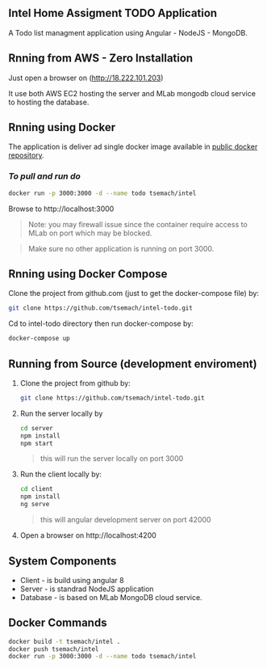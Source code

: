 ## Intel Home Assigment TODO Application

A Todo list managment application using Angular - NodeJS - MongoDB.

## Rnning from AWS - Zero Installation
Just open a browser on (http://18.222.101.203)

It use both AWS EC2 hosting the server and MLab mongodb cloud service to hosting the database.

## Rnning using Docker
The application is deliver ad single docker image available in [public docker repository](https://cloud.docker.com/repository/docker/tsemach/intel).

### *To pull and run do*

````bash
docker run -p 3000:3000 -d --name todo tsemach/intel
````

Browse to http://localhost:3000 
>Note: you may firewall issue since the container require access to MLab on port which may be blocked.

> Make sure no other application is running on port 3000.
> 
## Rnning using Docker Compose
Clone the project from github.com (just to get the docker-compose file) by:
````bash
git clone https://github.com/tsemach/intel-todo.git
````
Cd to intel-todo directory then run docker-compose by:
````bash
docker-compose up
````

## Running from Source (development enviroment)
1. Clone the project from github by:
   ````bash
   git clone https://github.com/tsemach/intel-todo.git
   ````
2. Run the server locally by
   ````bash
   cd server
   npm install
   npm start
   ````
   >this will run the server locally on port 3000
3. Run the client locally by:
   ````bash
   cd client
   npm install
   ng serve
   ````
   > this will angular development server on port 42000
4. Open a browser on http://localhost:4200

## System Components
* Client - is build using angular 8
* Server - is standrad NodeJS application
* Database - is based on MLab MongoDB cloud service.

## Docker Commands
````bash
docker build -t tsemach/intel .
docker push tsemach/intel
docker run -p 3000:3000 -d --name todo tsemach/intel
````

